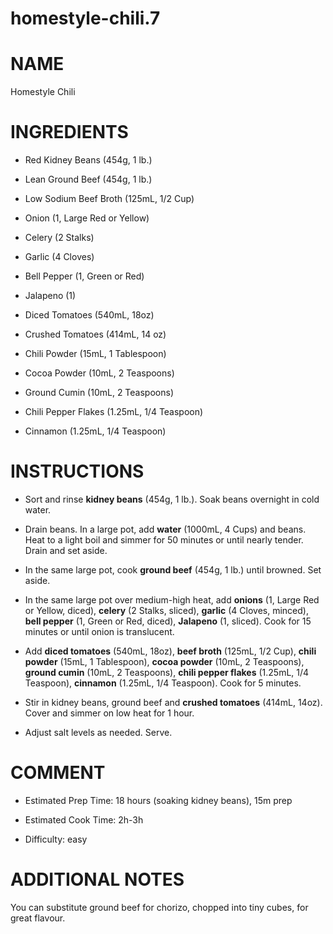 # homestyle-chili.7

# NAME

Homestyle Chili

# INGREDIENTS

  - Red Kidney Beans (454g, 1 lb.)

  - Lean Ground Beef (454g, 1 lb.)

  - Low Sodium Beef Broth (125mL, 1/2 Cup)

  - Onion (1, Large Red or Yellow)

  - Celery (2 Stalks)

  - Garlic (4 Cloves)

  - Bell Pepper (1, Green or Red)

  - Jalapeno (1)

  - Diced Tomatoes (540mL, 18oz)

  - Crushed Tomatoes (414mL, 14 oz)

  - Chili Powder (15mL, 1 Tablespoon)

  - Cocoa Powder (10mL, 2 Teaspoons)

  - Ground Cumin (10mL, 2 Teaspoons)

  - Chili Pepper Flakes (1.25mL, 1/4 Teaspoon)

  - Cinnamon (1.25mL, 1/4 Teaspoon)

# INSTRUCTIONS

  - Sort and rinse **kidney beans** (454g, 1 lb.). Soak beans overnight
    in cold water.

  - Drain beans. In a large pot, add **water** (1000mL, 4 Cups) and
    beans. Heat to a light boil and simmer for 50 minutes or until
    nearly tender. Drain and set aside.

  - In the same large pot, cook **ground beef** (454g, 1 lb.) until
    browned. Set aside.

  - In the same large pot over medium-high heat, add **onions** (1,
    Large Red or Yellow, diced), **celery** (2 Stalks, sliced),
    **garlic** (4 Cloves, minced), **bell pepper** (1, Green or Red,
    diced), **Jalapeno** (1, sliced). Cook for 15 minutes or until onion
    is translucent.

  - Add **diced tomatoes** (540mL, 18oz), **beef broth** (125mL, 1/2
    Cup), **chili powder** (15mL, 1 Tablespoon), **cocoa powder** (10mL,
    2 Teaspoons), **ground cumin** (10mL, 2 Teaspoons), **chili pepper
    flakes** (1.25mL, 1/4 Teaspoon), **cinnamon** (1.25mL, 1/4
    Teaspoon). Cook for 5 minutes.

  - Stir in kidney beans, ground beef and **crushed tomatoes** (414mL,
    14oz). Cover and simmer on low heat for 1 hour.

  - Adjust salt levels as needed. Serve.

# COMMENT

  - Estimated Prep Time: 18 hours (soaking kidney beans), 15m prep

  - Estimated Cook Time: 2h-3h

  - Difficulty: easy

# ADDITIONAL NOTES

You can substitute ground beef for chorizo, chopped into tiny cubes, for
great flavour.
